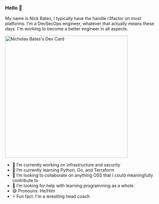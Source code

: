 ### Hello 👋

My name is Nick Bates, I typically have the handle r3factor on most platforms. I'm a DevSecOps engineer, whatever that actually means these days. I'm working to become a better engineer in all aspects.

<a href="https://app.daily.dev/r3factor"><img src="https://api.daily.dev/devcards/56dc0aaf20b24c6abedaea31a4278952.png?r=9uy" width="400" alt="Nicholas Bates's Dev Card"/></a>

- 🔭 I’m currently working on infrastructure and security
- 🌱 I’m currently learning Python, Go, and Terraform
- 👯 I’m looking to collaborate on anything OSS that I could meaningfully contribute to
- 🤔 I’m looking for help with learning programming as a whole.
- 😄 Pronouns: He/Him
- ⚡ Fun fact: I'm a wrestling head coach
